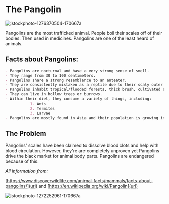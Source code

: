 # The Pangolin

![istockphoto-1276370504-170667a](https://user-images.githubusercontent.com/91553546/135576202-086b750a-56c6-4c59-aa1f-b932f80305ad.jpg)

Pangolins are the most trafficked animal. People boil their scales off of their bodies. Then used in medicines. Pangolins are one of the least heard of animals. 

## Facts about Pangolins: 
```markdown
- Pangolins are nocturnal and have a very strong sense of smell. 
- They range from 30 to 100 centimeters. 
- Pangolins share a strong resemblance to an anteater. 
- They are consistently mistaken as a reptile due to their scaly outer shell.
- Pangolins inhabit tropical/flooded forests, thick brush, cultivated areas, and savannah grasslands.
- They can live in hollow trees or burrows. 
- Within their diet, they consume a variety of things, including: 
           1. Ants
           2. Termites 
           3. Larvae
- Pangolins are mostly found in Asia and their population is growing in Africa. 
```
## The Problem 
Pangolins' scales have been claimed to dissolve blood clots and help with blood circulation. However, they're are completely unproven yet Pangolins drive the black market for animal body parts. Pangolins are endangered because of this. 



_All information from:_

[https://www.discoverwildlife.com/animal-facts/mammals/facts-about-pangolins/](url) and [https://en.wikipedia.org/wiki/Pangolin](url)

![istockphoto-1272252961-170667a](https://user-images.githubusercontent.com/91553546/135576126-06b6f9b9-d6ca-4748-8809-ddf9aeee2ca3.jpg)



